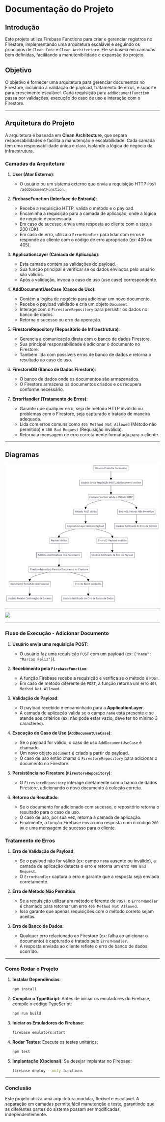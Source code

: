 
# Documentação do Projeto

## Introdução

Este projeto utiliza Firebase Functions para criar e gerenciar registros no Firestore, implementando uma arquitetura escalável e seguindo os princípios de `Clean Code` e `Clean Architecture`. Ele se baseia em camadas bem definidas, facilitando a manutenibilidade e expansão do projeto.

## Objetivo

O objetivo é fornecer uma arquitetura para gerenciar documentos no Firestore, incluindo a validação de payload, tratamento de erros, e suporte para crescimento escalável. Cada requisição para `addDocumentFunction` passa por validações, execução do caso de uso e interação com o Firestore.

---

## Arquitetura do Projeto

A arquitetura é baseada em **Clean Architecture**, que separa responsabilidades e facilita a manutenção e escalabilidade. Cada camada tem uma responsabilidade única e clara, isolando a lógica de negócio da infraestrutura.

### Camadas da Arquitetura

1. **User (Ator Externo)**:
   - O usuário ou um sistema externo que envia a requisição HTTP `POST /addDocumentFunction`.

2. **FirebaseFunction (Interface de Entrada)**:
   - Recebe a requisição HTTP, valida o método e o payload.
   - Encaminha a requisição para a camada de aplicação, onde a lógica de negócio é processada.
   - Em caso de sucesso, envia uma resposta ao cliente com o status 200 (OK).
   - Em caso de erro, utiliza o `ErrorHandler` para lidar com erros e responde ao cliente com o código de erro apropriado (ex: 400 ou 405).

3. **ApplicationLayer (Camada de Aplicação)**:
   - Esta camada contém as validações do payload.
   - Sua função principal é verificar se os dados enviados pelo usuário são válidos.
   - Após a validação, invoca o caso de uso (use case) correspondente.

4. **AddDocumentUseCase (Casos de Uso)**:
   - Contém a lógica de negócio para adicionar um novo documento.
   - Recebe o payload validado e cria um objeto `Document`.
   - Interage com o `FirestoreRepository` para persistir os dados no banco de dados.
   - Retorna o sucesso ou erro da operação.

5. **FirestoreRepository (Repositório de Infraestrutura)**:
   - Gerencia a comunicação direta com o banco de dados Firestore.
   - Sua principal responsabilidade é adicionar o documento no Firestore.
   - Também lida com possíveis erros de banco de dados e retorna o resultado ao caso de uso.

6. **FirestoreDB (Banco de Dados Firestore)**:
   - O banco de dados onde os documentos são armazenados.
   - O Firestore armazena os documentos criados e os recupera conforme necessário.

7. **ErrorHandler (Tratamento de Erros)**:
   - Garante que qualquer erro, seja de método HTTP inválido ou problemas com o Firestore, seja capturado e tratado de maneira adequada.
   - Lida com erros comuns como `405 Method Not Allowed` (Método não permitido) e `400 Bad Request` (Requisição inválida).
   - Retorna a mensagem de erro corretamente formatada para o cliente.

---
## Diagramas

![Diagrama](images/diagram_arc.png)

---

[![](https://mermaid.ink/img/pako:eNp1k82O2jAQx1_F8qkrsTSEhI8cVoKGiANqER89VFxmY7NYJXZqO6h0xcOseqj6HLxYbWMCC-ohkuP5zf8_M7ZfcS4IxQlW9EdFeU5TBi8SihVHqASpWc5K4BotESi0VNXxTTJxG8wyG82YpM-gaFbxXDPBb6nBxFKDstyyHCwwgT2Vd1TqrAaEpCKvCsr1UtFPRvbOdHY2VVpIOqOlUMys9rdgOnwHpsNbYDS2wEhKIcfAyfZU1PLx6SnLEjTiOwZImvEwxY5_jr8Fmn6ZL9BHuJR43XKW-cSvsGUEkEDF8a8WRKDxYjH1hEGWibNEURCjD4oibpXXQjr1h1ppMLEl5FAwvrFiJey3AohtANDOWbiibMJg4hNqa0_74DvXwLme5awx47vjm0kUDxex1CRMPeOjDZRLMxHiez85p25cs_O46uCpznr4rq2ZQdNhYs7YnIDgN1ImfDZOLypUKqa0cUe5KJCqcqpU7ey7nl_tumbtKVxt1nO_6IIv4V73VMZo7OdFKHoGnrsFMbiyzGjsBT8LzdbmViP6HxY3cEFlAYyYp_Zqc1dYb2hBVzgxSwLy-wqv-MFwUGkx3_McJ1pWtIGlqF42OFnDVpm_qiSgz4-03jXXGCev-CdOHsO4GYRh1InMF7fDdj9q4D1OWq1esxN0--2w142joBP3Dw38Swij0Wp2u712t92Pw14UBd1O7AS_uaCt4fAPuAJiwg?type=png)](https://mermaid.live/edit#pako:eNp1k82O2jAQx1_F8qkrsTSEhI8cVoKGiANqER89VFxmY7NYJXZqO6h0xcOseqj6HLxYbWMCC-ohkuP5zf8_M7ZfcS4IxQlW9EdFeU5TBi8SihVHqASpWc5K4BotESi0VNXxTTJxG8wyG82YpM-gaFbxXDPBb6nBxFKDstyyHCwwgT2Vd1TqrAaEpCKvCsr1UtFPRvbOdHY2VVpIOqOlUMys9rdgOnwHpsNbYDS2wEhKIcfAyfZU1PLx6SnLEjTiOwZImvEwxY5_jr8Fmn6ZL9BHuJR43XKW-cSvsGUEkEDF8a8WRKDxYjH1hEGWibNEURCjD4oibpXXQjr1h1ppMLEl5FAwvrFiJey3AohtANDOWbiibMJg4hNqa0_74DvXwLme5awx47vjm0kUDxex1CRMPeOjDZRLMxHiez85p25cs_O46uCpznr4rq2ZQdNhYs7YnIDgN1ImfDZOLypUKqa0cUe5KJCqcqpU7ey7nl_tumbtKVxt1nO_6IIv4V73VMZo7OdFKHoGnrsFMbiyzGjsBT8LzdbmViP6HxY3cEFlAYyYp_Zqc1dYb2hBVzgxSwLy-wqv-MFwUGkx3_McJ1pWtIGlqF42OFnDVpm_qiSgz4-03jXXGCev-CdOHsO4GYRh1InMF7fDdj9q4D1OWq1esxN0--2w142joBP3Dw38Swij0Wp2u712t92Pw14UBd1O7AS_uaCt4fAPuAJiwg)

---

### Fluxo de Execução - Adicionar Documento

1. **Usuário envia uma requisição POST**:
   - O usuário faz uma requisição `POST` com um payload (ex: `{"name": "Marcos Feliz"}`).

2. **Recebimento pela `FirebaseFunction`**:
   - A função Firebase recebe a requisição e verifica se o método é `POST`.
   - Em caso de método diferente de `POST`, a função retorna um erro `405 Method Not Allowed`.

3. **Validação de Payload**:
   - O payload recebido é encaminhado para a **ApplicationLayer**.
   - A camada de aplicação valida se o campo `name` está presente e se atende aos critérios (ex: não pode estar vazio, deve ter no mínimo 3 caracteres).

4. **Execução do Caso de Uso (`AddDocumentUseCase`)**:
   - Se o payload for válido, o caso de uso `AddDocumentUseCase` é chamado.
   - Um novo objeto `Document` é criado a partir do payload.
   - O caso de uso então chama o `FirestoreRepository` para adicionar o documento no Firestore.

5. **Persistência no Firestore (`FirestoreRepository`)**:
   - O `FirestoreRepository` interage diretamente com o banco de dados Firestore, adicionando o novo documento à coleção correta.

6. **Retorno do Resultado**:
   - Se o documento for adicionado com sucesso, o repositório retorna o resultado para o caso de uso.
   - O caso de uso, por sua vez, retorna à camada de aplicação.
   - Finalmente, a função Firebase envia uma resposta com o código `200 OK` e uma mensagem de sucesso para o cliente.

### Tratamento de Erros

1. **Erro de Validação de Payload**:
   - Se o payload não for válido (ex: campo `name` ausente ou inválido), a camada de aplicação detecta o erro e retorna um erro `400 Bad Request`.
   - O `ErrorHandler` captura o erro e garante que a resposta seja enviada corretamente.

2. **Erro de Método Não Permitido**:
   - Se a requisição utilizar um método diferente de `POST`, o `ErrorHandler` é chamado para retornar um erro `405 Method Not Allowed`.
   - Isso garante que apenas requisições com o método correto sejam aceitas.

3. **Erro de Banco de Dados**:
   - Qualquer erro relacionado ao Firestore (ex: falha ao adicionar o documento) é capturado e tratado pelo `ErrorHandler`.
   - A resposta enviada ao cliente reflete o erro de banco de dados ocorrido.

---

### Como Rodar o Projeto

1. **Instalar Dependências**:
   ```bash
   npm install
   ```

2. **Compilar o TypeScript**:
   Antes de iniciar os emuladores do Firebase, compile o código TypeScript:
   ```bash
   npm run build
   ```

3. **Iniciar os Emuladores do Firebase**:
   ```bash
   firebase emulators:start
   ```

4. **Rodar Testes**:
   Execute os testes unitários:
   ```bash
   npm test
   ```

5. **Implantação (Opcional)**:
   Se desejar implantar no Firebase:
   ```bash
   firebase deploy --only functions
   ```

---

### Conclusão

Este projeto utiliza uma arquitetura modular, flexível e escalável. A separação em camadas permite fácil manutenção e teste, garantindo que as diferentes partes do sistema possam ser modificadas independentemente.

